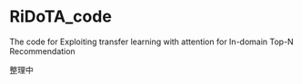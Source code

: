 # RiDoTA_code
The code for Exploiting transfer learning with attention for In-domain Top-N Recommendation

整理中
